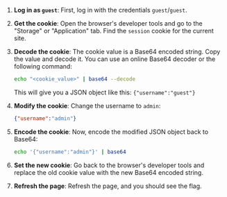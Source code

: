 1.  **Log in as `guest`**: First, log in with the credentials `guest`/`guest`.
2.  **Get the cookie**: Open the browser's developer tools and go to the "Storage" or "Application" tab. Find the `session` cookie for the current site.
3.  **Decode the cookie**: The cookie value is a Base64 encoded string. Copy the value and decode it. You can use an online Base64 decoder or the following command:

    ```bash
    echo "<cookie_value>" | base64 --decode
    ```

    This will give you a JSON object like this: `{"username":"guest"}`

4.  **Modify the cookie**: Change the username to `admin`:

    ```json
    {"username":"admin"}
    ```

5.  **Encode the cookie**: Now, encode the modified JSON object back to Base64:

    ```bash
    echo '{"username":"admin"}' | base64
    ```

6.  **Set the new cookie**: Go back to the browser's developer tools and replace the old cookie value with the new Base64 encoded string.
7.  **Refresh the page**: Refresh the page, and you should see the flag.
